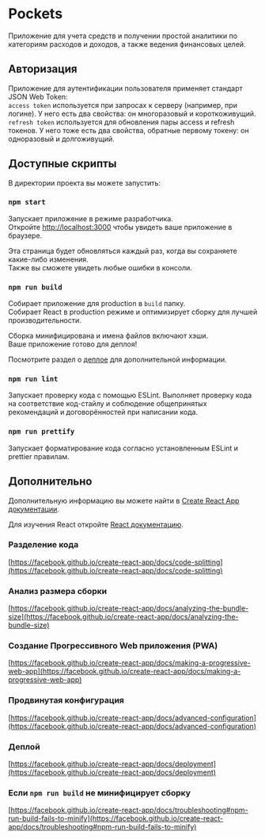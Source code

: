 # Pockets

Приложение для учета средств и получении простой аналитики по категориям расходов и доходов, а также ведения финансовых целей.

## Авторизация

Приложение для аутентификации пользователя применяет стандарт JSON Web Token:\
`access token` используется при запросах к серверу (например, при логине). У него есть два свойства: он многоразовый и короткоживущий.\
`refresh token` используется для обновления пары access и refresh токенов. У него тоже есть два свойства, обратные первому токену: он одноразовый и долгоживущий.

## Доступные скрипты

В директории проекта вы можете запустить:

### `npm start`

Запускает приложение в режиме разработчика.\
Откройте [http://localhost:3000](http://localhost:3000) чтобы увидеть ваше приложение в браузере.

Эта страница будет обновляться каждый раз, когда вы сохраняете какие-либо изменения.\
Также вы сможете увидеть любые ошибки в консоли.

### `npm run build`

Собирает приложение для production в `build` папку.\
Собирает React в production режиме и оптимизирует сборку для лучшей производительности.

Сборка минифицирована и имена файлов включают хэши.\
Ваше приложение готово для деплоя!

Посмотрите раздел о [деплое](https://facebook.github.io/create-react-app/docs/deployment) для дополнительной информации.

### `npm run lint`

Запускает проверку кода с помощью ESLint. Выполняет проверку кода на соответствие код-стайлу и соблюдение общепринятых рекомендаций и договорённостей при написании кода.

### `npm run prettify`

Запускает форматирование кода согласно установленным ESLint и prettier правилам.

## Дополнительно

Дополнительную информацию вы можете найти в [Create React App документации](https://facebook.github.io/create-react-app/docs/getting-started).

Для изучения React откройте [React документацию](https://reactjs.org/).

### Разделение кода

[https://facebook.github.io/create-react-app/docs/code-splitting](https://facebook.github.io/create-react-app/docs/code-splitting)

### Анализ размера сборки

[https://facebook.github.io/create-react-app/docs/analyzing-the-bundle-size](https://facebook.github.io/create-react-app/docs/analyzing-the-bundle-size)

### Создание Прогрессивного Web приложения (PWA)

[https://facebook.github.io/create-react-app/docs/making-a-progressive-web-app](https://facebook.github.io/create-react-app/docs/making-a-progressive-web-app)

### Продвинутая конфигурация

[https://facebook.github.io/create-react-app/docs/advanced-configuration](https://facebook.github.io/create-react-app/docs/advanced-configuration)

### Деплой

[https://facebook.github.io/create-react-app/docs/deployment](https://facebook.github.io/create-react-app/docs/deployment)

### Если `npm run build` не минифицирует сборку

[https://facebook.github.io/create-react-app/docs/troubleshooting#npm-run-build-fails-to-minify](https://facebook.github.io/create-react-app/docs/troubleshooting#npm-run-build-fails-to-minify)
